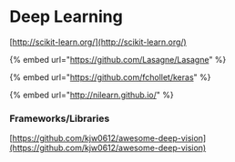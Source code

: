 # Deep Learning

​[http://scikit-learn.org/](http://scikit-learn.org/)

{% embed url="https://github.com/Lasagne/Lasagne" %}

{% embed url="https://github.com/fchollet/keras" %}

{% embed url="http://nilearn.github.io/" %}



### Frameworks/Libraries <a id="frameworkslibraries"></a>

[https://github.com/kjw0612/awesome-deep-vision](https://github.com/kjw0612/awesome-deep-vision)

​

